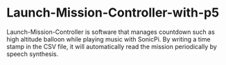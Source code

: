 # Launch-Mission-Controller-with-p5

Launch-Mission-Controller is software that manages countdown such as high altitude balloon while playing music with SonicPi.
By writing a time stamp in the CSV file, it will automatically read the mission periodically by speech synthesis.
